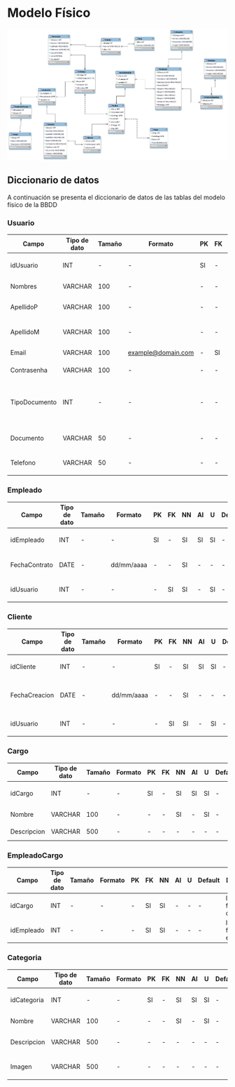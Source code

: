 # Modelo Físico
![Modelo Fisico](./ModeloFisico.png)

## Diccionario de datos
A continuación se presenta el diccionario de datos de las tablas del modelo físico de la BBDD

### Usuario
| Campo | Tipo de dato | Tamaño | Formato | PK | FK | NN | AI | U | Default | Descripción |
| ----- | ------------ | ------ | ------- | --- | --- | --- | --- | --- | ------- | ----------- |
| idUsuario | INT | - | - | SI | - | SI | SI | SI | - | Identificador primario del usuario |
| Nombres | VARCHAR | 100 | - | - | - | SI | - | - | - | Nombres del usuario |
| ApellidoP | VARCHAR | 100 | - | - | - | SI | - | - | - | Apellido paterno del usuario |
| ApellidoM | VARCHAR | 100 | - | - | - | SI | - | - | - | Apellido materno del usuario |
| Email | VARCHAR | 100 | example@domain.com | - | SI | - | - | SI | - | Email del usuario |
| Contrasenha | VARCHAR | 100 | - | - | - | SI | - | - | - | Contraseña del usuario |
| TipoDocumento | INT | - | - | - | - | SI | - | - | 1 | Tipo de documento: (1 - DNI) / (2 - Carnet de extranjería) |
| Documento | VARCHAR | 50 | - | - | - | SI | - | SI | - | Nº de documento del usuario |
| Telefono | VARCHAR | 50 | - | - | - | SI | - | SI | - | Nº de teléfono del usuario |

### Empleado
| Campo | Tipo de dato | Tamaño | Formato | PK | FK | NN | AI | U | Default | Descripción |
| ----- | ------------ | ------ | ------- | --- | --- | --- | --- | --- | ------- | ----------- |
| idEmpleado | INT | - | - | SI | - | SI | SI | SI | - | Identificador primario del empleado |
| FechaContrato | DATE | - | dd/mm/aaaa | - | - | SI | - | - | - | Fecha de contrato del empleado |
| idUsuario | INT | - | - | - | SI | SI | - | SI | - | Identificador primario del usuario |

### Cliente
| Campo | Tipo de dato | Tamaño | Formato | PK | FK | NN | AI | U | Default | Descripción |
| ----- | ------------ | ------ | ------- | --- | --- | --- | --- | --- | ------- | ----------- |
| idCliente | INT | - | - | SI | - | SI | SI | SI | - | Identificador primario del cliente |
| FechaCreacion | DATE | - | dd/mm/aaaa | - | - | SI | - | - | - | Fecha de creación del usuario del cliente |
| idUsuario | INT | - | - | - | SI | SI | - | SI | - | Identificador primario del usuario |

### Cargo
| Campo | Tipo de dato | Tamaño | Formato | PK | FK | NN | AI | U | Default | Descripción |
| ----- | ------------ | ------ | ------- | --- | --- | --- | --- | --- | ------- | ----------- |
| idCargo | INT | - | - | SI | - | SI | SI | SI | - | Identificador primario del cargo |
| Nombre | VARCHAR | 100 | - | - | - | SI | - | SI | - | Nombre del cargo |
| Descripcion | VARCHAR | 500 | - | - | - | - | - | - | - | Descipción del cargo |

### EmpleadoCargo
| Campo | Tipo de dato | Tamaño | Formato | PK | FK | NN | AI | U | Default | Descripción |
| ----- | ------------ | ------ | ------- | --- | --- | --- | --- | --- | ------- | ----------- |
| idCargo | INT | - | - | - | SI | SI | - | - | - | Identificador foráneo del cargo |
| idEmpleado | INT | - | - | - | SI | SI | - | - | - | Identificador foráneo del empleado |

### Categoria
| Campo | Tipo de dato | Tamaño | Formato | PK | FK | NN | AI | U | Default | Descripción |
| ----- | ------------ | ------ | ------- | --- | --- | --- | --- | --- | ------- | ----------- |
| idCategoria | INT | - | - | SI | - | SI | SI | SI | - | Identificador primario de la categoría |
| Nombre | VARCHAR | 100 | - | - | - | SI | - | SI | - | Nombre de la categoría |
| Descripcion | VARCHAR | 500 | - | - | - | - | - | - | - | Descipción de la categoría |
| Imagen | VARCHAR | 500 | - | - | - | - | - | - | - | Descipción de la categoría |



